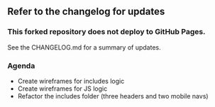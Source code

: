 ## Refer to the changelog for updates
### This forked repository does not deploy to GitHub Pages.

See the CHANGELOG.md for a summary of updates.

### Agenda
- Create wireframes for includes logic
- Create wireframes for JS logic
- Refactor the includes folder (three headers and two mobile navs)